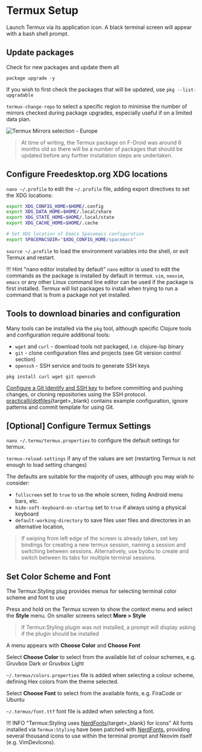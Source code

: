 # Termux Setup

Launch Termux via its application icon.  A black terminal screen will appear with a bash shell prompt.


## Update packages

Check for new packages and update them all

```
package upgrade -y
```

If you wish to first check the packages that will be updated, use `pkg --list-upgradable`

`termux-change-repo` to select a specific region to minimise the number of mirrors checked during package upgrades, especially useful if on a limited data plan.

![Termux Mirrors selection - Europe](https://raw.githubusercontent.com/practicalli/graphic-design/live/termux/termux-mirrors-select-europe.png)

> At time of writing, the Termux package on F-Droid was around 6 months old so there will be a number of packages that should be updated before any further installation steps are undertaken.


## Configure Freedesktop.org XDG locations

`nano ~/.profile` to edit the `~/.profile` file, adding export directives to set the XDG locations:

```bash
export XDG_CONFIG_HOME=$HOME/.config
export XDG_DATA_HOME=$HOME/.local/share
export XDG_STATE_HOME=$HOME/.local/state
export XDG_CACHE_HOME=$HOME/.cache

# Set XDG location of Emacs Spacemacs configuration
export SPACEMACSDIR="$XDG_CONFIG_HOME/spacemacs"
```

`source ~/.profile` to load the environment variables into the shell, or exit Termux and restart.

!!! Hint "nano editor installed by default"
    `nano` editor is used to edit the commands as the package is installed by default in termux. `vim`, `neovim`, `emacs` or any other Linux command line editor can be used if the package is first installed.  Termux will list packages to install when trying to run a command that is from a package not yet installed.


## Tools to download binaries and configuration

Many tools can be installed via the `pkg` tool, although specific Clojure tools and configuration require additional tools:

* `wget` and `curl` - download tools not packaged, i.e. clojure-lsp binary
* `git` - clone configuration files and projects (see Git version control section)
* `openssh` - SSH service and tools to generate SSH keys

```
pkg install curl wget git openssh
```

[Configure a Git Identify and SSH key](git.md) to before committing and pushing changes, or cloning repositories using the SSH protocol.  [practicalli/dotfiles](https://github.com/practicalli/dotfiles){target=_blank} contains example configuration, ignore patterns and commit template for using Git.


## [Optional] Configure Termux Settings

`nano ~/.termu/termux.properties` to configure the default settings for termux.

`termux-reload-settings` if any of the values are set (restarting Termux is not enough to load setting changes)

The defaults are suitable for the majority of uses, although you may wish to consider:

* `fullscreen` set to `true` to us the whole screen, hiding Android menu bars, etc.
* `hide-soft-keyboard-on-startup` set to `true` if always using a physical keyboard
* `default-working-directory` to save files user files and directories in an alternative location,

> If swiping from left edge of the screen is already taken, set key bindings for creating a new termux session, naming a session and switching between sessions.  Alternatively, use byobu to create and switch between its tabs for multiple terminal sessions.


## Set Color Scheme and Font

The Termux:Styling plug provides menus for selecting terminal color scheme and font to use

Press and hold on the Termux screen to show the context menu and select the **Style** menu.  On smaller screens select **More > Style**

> If Termux:Styling plugin was not installed, a prompt will display asking if the plugin should be installed

A menu appears with **Choose Color** and **Choose Font**

Select **Choose Color** to select from the available list of colour schemes, e.g. Gruvbox Dark or Gruvbox Light

`~/.termux/colors.properties` file is added when selecting a colour scheme, defining Hex colors from the theme selected.

Select **Choose Font** to select from the available fonts, e.g. FiraCode or Ubuntu

`~/.termux/font.ttf` font file is added when selecting a font.

!!! INFO "Termux:Styling uses [NerdFonts](https://www.nerdfonts.com/){target=_blank} for icons"
    All fonts installed via `Termux:Styling` have been patched with [NerdFonts](https://www.nerdfonts.com/), providing several thousand icons to use within the terminal prompt and Neovim itself (e.g. VimDevIcons).
